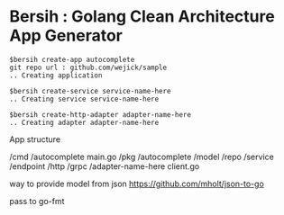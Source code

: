 # Bersih : Golang Clean Architecture App Generator

```shell
$bersih create-app autocomplete
git repo url : github.com/wejick/sample
.. Creating application

$bersih create-service service-name-here
.. Creating service service-name-here

$bersih create-http-adapter adapter-name-here
.. Creating adapter adapter-name-here
```

App structure 

/cmd
 /autocomplete
  main.go
/pkg
 /autocomplete
  /model
  /repo
  /service
  /endpoint
   /http
   /grpc
 /adapter-name-here
  client.go


way to provide model from json
https://github.com/mholt/json-to-go

pass to go-fmt